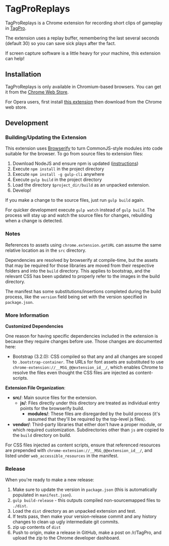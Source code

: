 # TagProReplays

TagProReplays is a Chrome extension for recording short clips of gameplay in [TagPro](http://tagpro.gg/).

The extension uses a replay buffer, remembering the last several seconds (default 30) so you can save sick plays after the fact.

If screen capture software is a little heavy for your machine, this extension can help!

## Installation

TagProReplays is only available in Chromium-based browsers. You can get it from the [Chrome Web Store](https://chrome.google.com/webstore/detail/tagproreplays/ejbnakhldlocljfcglmeibhhdnmmcodh).

For Opera users, first install [this extension](https://addons.opera.com/en/extensions/details/download-chrome-extension-9/?display=en) then download from the Chrome web store.

## Development

### Building/Updating the Extension

This extension uses [Browserify](http://browserify.org/) to turn CommonJS-style
modules into code suitable for the browser. To go from source files to extension
files:

1. Download NodeJS and ensure npm is updated ([instructions](https://docs.npmjs.com/getting-started/installing-node))
2. Execute `npm install` in the project directory
3. Execute `npm install -g gulp-cli` anywhere
4. Execute `gulp build` in the project directory
5. Load the directory `$project_dir/build` as an unpacked extension.
6. Develop!

If you make a change to the source files, just run `gulp build` again.

For quicker development execute `gulp watch` instead of `gulp build`. The
process will stay up and watch the source files for changes, rebuilding when
a change is detected.

### Notes

References to assets using `chrome.extension.getURL` can assume the same
relative location as in the `src` directory.

Dependencies are resolved by browserify at compile-time, but the assets
that may be required for those libraries are moved from their respective
folders and into the `build` directory. This applies to bootstrap, and
the relevant CSS has been updated to properly refer to the images in the
build directory.

The manifest has some substitutions/insertions completed during the build
process, like the `version` field being set with the version specified in
`package.json`.

### More Information

**Customized Dependencies**

One reason for having specific dependencies included in the extension is
because they require changes before use. Those changes are documented here:

* Bootstrap (3.2.0): CSS compiled so that any and all changes are scoped to
  `.bootstrap-container`. The URLs for font assets are substituted to use
  `chrome-extension://__MSG_@@extension_id__/`, which enables Chrome to resolve
  the files even thought the CSS files are injected as content-scripts.

**Extension File Organization**:

* **src/**: Main source files for the extension.
    - **js/**: Files directly under this directory are treated as individual
      entry points for the browserify build.
        + **modules/**: These files are disregarded by the build process (it's
        assumed that they'll be required by the top-level js files).
* **vendor/**: Third-party libraries that either don't have a proper module,
  or which required customization. Subdirectories other than `js` are copied
  to the `build` directory on build.

For CSS files injected as content scripts, ensure that referenced resources
are prepended with `chrome-extension://__MSG_@@extension_id__/`, and listed
under `web_accessible_resources` in the manifest.

### Release

When you're ready to make a new release:

1. Make sure to update the version in `package.json` (this is automatically
   populated in `manifest.json`).
2. `gulp build-release` - this outputs compiled non-sourcemapped files to
   `./dist`.
3. Load the `dist` directory as an unpacked extension and test.
4. If tests pass, then make your version-release commit and any history changes
   to clean up ugly intermediate git commits.
5. zip up contents of `dist`
6. Push to origin, make a release in GitHub, make a post on /r/TagPro, and
   upload the zip to the Chrome developer dashboard.
